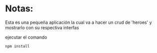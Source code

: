 # Notas:

Esta es una pequeña aplicación la cual va a hacer un crud de 'heroes' y mostrarlo con su respectiva interfas


ejecutar el comando

```
npm install
```
